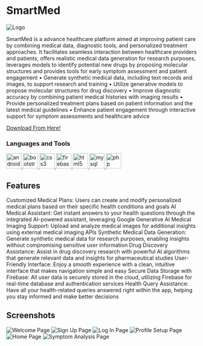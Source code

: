 # SmartMed
![Logo](https://github.com/darkseid03/SmartMed/blob/main/logo.png)

SmartMed is a advance healthcare platform aimed at improving patient care by combining medical data, diagnostic tools, and personalized treatment approaches. It facilitates seamless interaction between healthcare providers and patients, offers realistic medical data generation for research purposes, leverages models to identify potential new drugs by proposing molecular structures and provides tools for early symptom assessment and patient engagement
• Generate synthetic medical data, including text records and images, to support research and training
• Utilize generative models to propose molecular structures for drug discovery
• Improve diagnostic accuracy by combining patient medical histories with imaging results
• Provide personalized treatment plans based on patient information and the latest medical guidelines
• Enhance patient engagement through interactive support for symptom assessments and healthcare advice


[Download From Here!](https://drive.google.com/file/d/1W1sM3FDhRMwiQg9EKxeromQUEYL063S7/view?usp=drivesdk)


<h3 align="left">Languages and Tools</h3>
<p align="left"> <a href="https://developer.android.com" target="_blank" rel="noreferrer"> <img src="https://raw.githubusercontent.com/devicons/devicon/master/icons/android/android-original-wordmark.svg" alt="android" width="40" height="40"/> </a> <a href="https://getbootstrap.com" target="_blank" rel="noreferrer"> <img src="https://www.svgrepo.com/show/353735/firebase.svg" alt="bootstrap" width="40" height="40"/> </a> <a href="https://www.w3schools.com/css/" target="_blank" rel="noreferrer"> <img src="https://raw.githubusercontent.com/devicons/devicon/master/icons/css3/css3-original-wordmark.svg" alt="css3" width="40" height="40"/> </a> <a href="https://firebase.google.com/" target="_blank" rel="noreferrer"> <img src="https://www.vectorlogo.zone/logos/firebase/firebase-icon.svg" alt="firebase" width="40" height="40"/> </a> <a href="https://www.w3.org/html/" target="_blank" rel="noreferrer"> <img src="https://raw.githubusercontent.com/devicons/devicon/master/icons/html5/html5-original-wordmark.svg" alt="html5" width="40" height="40"/> </a> <a href="https://www.mysql.com/" target="_blank" rel="noreferrer"> <img src="https://raw.githubusercontent.com/devicons/devicon/master/icons/mysql/mysql-original-wordmark.svg" alt="mysql" width="40" height="40"/> </a> <a href="https://www.php.net" target="_blank" rel="noreferrer"> <img src="https://raw.githubusercontent.com/devicons/devicon/master/icons/php/php-original.svg" alt="php" width="40" height="40"/> </a> </p>

## Features
Customized Medical Plans: Users can create and modify personalized medical plans based on their specific health conditions and goals
AI Medical Assistant: Get instant answers to your health questions through the integrated AI-powered assistant, leveraging Google Generative AI
Medical Imaging Support: Upload and analyze medical images for additional insights using external medical imaging APIs
Synthetic Medical Data Generation: Generate synthetic medical data for research purposes, enabling insights without compromising sensitive user information
Drug Discovery Assistance: Assist in drug discovery research with powerful AI algorithms that generate relevant data and insights for pharmaceutical studies
User-Friendly Interface: Enjoy a smooth experience with a clean, intuitive interface that makes navigation simple and easy
Secure Data Storage with Firebase: All user data is securely stored in the cloud, utilizing Firebase for real-time database and authentication services
Health Query Assistance: Have all your health-related queries answered right within the app, helping you stay informed and make better decisions

## Screenshots

![Welcome Page](https://github.com/Rex1671/SmartMedAndroidApp/blob/master/welcome.jpg?raw=true)
![Sign Up Page](https://github.com/Rex1671/SmartMedAndroidApp/blob/master/signup.jpg?raw=true)
![Log In Page](https://github.com/Rex1671/SmartMedAndroidApp/blob/master/login.jpg?raw=true)
![Profile Setup Page](https://github.com/Rex1671/SmartMedAndroidApp/blob/master/profile.jpg?raw=true)
![Home Page](https://github.com/Rex1671/SmartMedAndroidApp/blob/master/homepage.jpg?raw=true)
![Symptom Analysis Page](https://github.com/Rex1671/SmartMedAndroidApp/blob/master/symptom%20(1).jpg?raw=true)
